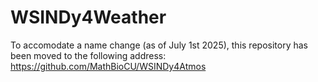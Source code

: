 # WSINDy4Weather

To accomodate a name change (as of July 1st 2025), this repository has been moved to the following address: https://github.com/MathBioCU/WSINDy4Atmos
